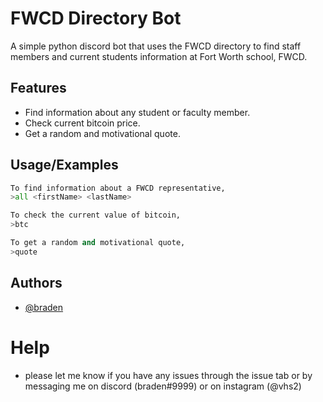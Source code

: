 
# FWCD Directory Bot

A simple python discord bot that uses the FWCD directory to find staff members and current students information at Fort Worth school, FWCD.


## Features

- Find information about any student or faculty member.
- Check current bitcoin price.
- Get a random and motivational quote.

  
## Usage/Examples

```python
To find information about a FWCD representative,
>all <firstName> <lastName>

To check the current value of bitcoin,
>btc

To get a random and motivational quote,
>quote
```

  
## Authors

- [@braden](https://www.github.com/bbraden)


# Help
- please let me know if you have any issues through the issue tab or by messaging me on discord (braden#9999) or on instagram (@vhs2)

  
